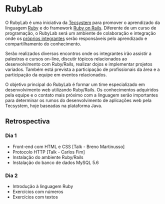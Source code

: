 # RubyLab

O RubyLab é uma iniciativa da [Tecsystem](http://tecsystem.com.br/ "Tecsystem Tecnologia em Software")
para promover o aprendizado da linguagem [Ruby](http://www.ruby-lang.org/pt/ "Ruby")
e do framework [Ruby on Rails](http://rubyonrails.org/ "Ruby on Rails").
Diferente de um curso de programação, o RubyLab será um ambiente de colaboração e integração onde os [próprios
integrantes](http://blog.tecsystem.com.br/index.php/sobre/ "Equipe Tecsystem Dev")
serão responsáveis pelo aprendizado e compartilhamento do conhecimento.

Serão realizados diversos encontros onde os integrantes irão assistir a palestras e cursos on-line, discutir tópicos
relacionados ao desenvolvimento com Ruby/Rails, realizar dojos e implementar projetos variados.
Também está prevista a participação de profissionais da área e a participação da equipe em eventos relacionados.

O objetivo principal do RubyLab é formar um time especializado em desenvolvimento web utilizando Ruby/Rails.
Os conhecimentos adquiridos pela equipe e o contato mais próximo com a linguagem serão importantes para determinar
os rumos do desenvolvimento de aplicações web pela Tecsystem, hoje baseadas na plataforma Java.

## Retrospectiva

### Dia 1

  * Front-end com HTML e CSS [Talk - Breno Martinusso]
  * Protocolo HTTP [Talk - Carlos Fim]
  * Instalação do ambiente Ruby/Rails
  * Instalação do banco de dados MySQL 5.6

### Dia 2
  * Introdução à linguagem Ruby
  * Exercícios com números
  * Exercícios com textos
